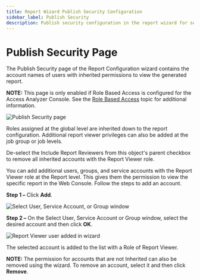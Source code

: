 ```yaml
---
title: Report Wizard Publish Security Configuration
sidebar_label: Publish Security
description: Publish security configuration in the report wizard for setting access controls and permissions for published reports.
---
```


# Publish Security Page

The Publish Security page of the Report Configuration wizard contains the account names of users
with inherited permissions to view the generated report.

**NOTE:** This page is only enabled if Role Based Access is configured for the Access Analyzer
Console. See the [Role Based Access](/docs/accessanalyzer/12.0/administration/settings/access/role-based/overview.md) topic for
additional information.

![Publish Security page](/img/product_docs/accessanalyzer/admin/report/wizard/publishsecurity.webp)

Roles assigned at the global level are inherited down to the report configuration. Additional report
viewer privileges can also be added at the job group or job levels.

De-select the Include Report Reviewers from this object's parent checkbox to remove all inherited
accounts with the Report Viewer role.

You can add additional users, groups, and service accounts with the Report Viewer role at the Report
level. This gives them the permission to view the specific report in the Web Console. Follow the
steps to add an account.

**Step 1 –** Click **Add**.

![Select User, Service Account, or Group window](/img/product_docs/accessanalyzer/admin/report/wizard/addreportviewer.webp)

**Step 2 –** On the Select User, Service Account or Group window, select the desired account and
then click **OK**.

![Report Viewer user added in wizard](/img/product_docs/accessanalyzer/admin/report/wizard/reportviewer.webp)

The selected account is added to the list with a Role of Report Viewer.

**NOTE:** The permission for accounts that are not Inherited can also be removed using the wizard.
To remove an account, select it and then click **Remove**.
